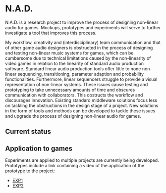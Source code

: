 # N.A.D.
N.A.D. is a research project to improve the process of designing non-linear audio for games. Mockups, prototypes and experiments will serve to further investigate a tool that improves this process. 

My workflow, creativity and (interdisciplinary) team communication and that of other game audio designers is obstructed in the process of designing and testing non-linear music systems for games, which can be cumbersome due to technical limitations caused by the non-linearity of video games in relation to the linearity of standard audio production software. Standard linear audio production tools offer little to none non-linear sequencing, transitioning, parameter adaption and probability functionalities. Furthermore, linear sequencers struggle to provide a visual representation of non-linear systems. These issues cause testing and prototyping to take unnecessary amounts of time and obscures communication with collaborators. This obstructs the workflow and discourages innovation. Existing standard middleware solutions focus less on tackling the obstructions in the design stage of a project. New solutions in the form of tools and methods can be developed to tackle these issues and upgrade the process of designing non-linear audio for games.

## Current status

## Application to games
Experiments are applied to multiple projects are currently being developed. Prototypes include a link containing a video of the application of the prototype to the project:
- [EXP1](https://streamable.com/wmomb)
- [EXP2](https://streamable.com/reu4v)